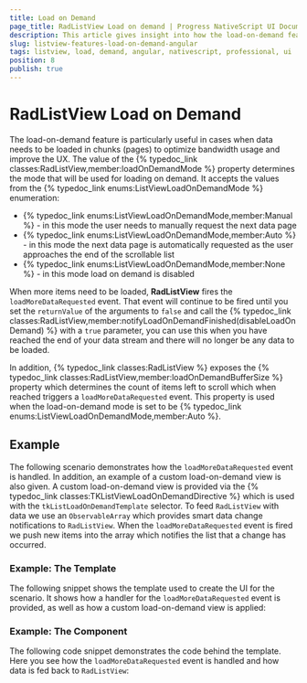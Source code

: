 ```yaml
---
title: Load on Demand
page_title: RadListView Load on demand | Progress NativeScript UI Documentation
description: This article gives insight into how the load-on-demand feature is used in RadListView with Angular
slug: listview-features-load-on-demand-angular
tags: listview, load, demand, angular, nativescript, professional, ui
position: 8
publish: true
---
```


# RadListView Load on Demand
The load-on-demand feature is particularly useful in cases when data needs to be loaded in chunks (pages) to optimize bandwidth usage and improve the UX. The value of the {% typedoc_link classes:RadListView,member:loadOnDemandMode %} property determines the mode that will be used for loading on demand. It accepts the values from the {% typedoc_link enums:ListViewLoadOnDemandMode %} enumeration:

- {% typedoc_link enums:ListViewLoadOnDemandMode,member:Manual %} - in this mode the user needs to manually request the next data page
- {% typedoc_link enums:ListViewLoadOnDemandMode,member:Auto %} - in this mode the next data page is automatically requested as the user approaches the end of the scrollable list
- {% typedoc_link enums:ListViewLoadOnDemandMode,member:None %} - in this mode load on demand is disabled

When more items need to be loaded, **RadListView** fires the `loadMoreDataRequested` event. That event will continue to be fired until you set the `returnValue` of the arguments to `false` and call the {% typedoc_link classes:RadListView,member:notifyLoadOnDemandFinished(disableLoadOnDemand) %} with a `true` parameter, you can use this when you have reached the end of your data stream and there will no longer be any data to be loaded.

In addition, {% typedoc_link classes:RadListView %} exposes the {% typedoc_link classes:RadListView,member:loadOnDemandBufferSize %} property which determines the count of items left to scroll which when reached triggers a `loadMoreDataRequested` event. This property is used when the load-on-demand mode is set to be {% typedoc_link enums:ListViewLoadOnDemandMode,member:Auto %}.

## Example
The following scenario demonstrates how the `loadMoreDataRequested` event is handled. In addition, an example of a custom load-on-demand view is also given. A custom load-on-demand view is provided via the {% typedoc_link classes:TKListViewLoadOnDemandDirective %} which is used with the `tkListLoadOnDemandTemplate` selector. To feed `RadListView` with data we use an `ObservableArray` which provides smart data change notifications to `RadListView`. When the `loadMoreDataRequested` event is fired we push new items into the array which notifies the list that a change has occurred.

### Example: The Template
The following snippet shows the template used to create the UI for the scenario. It shows how a handler for the `loadMoreDataRequested` event is provided, as well as how a custom load-on-demand view is applied:


### Example: The Component
The following code snippet demonstrates the code behind the template. Here you see how the `loadMoreDataRequested` event is handled and how data is fed back to `RadListView`:

<snippet id='angular-listview-load-on-demand'/>
<snippet id='angular-listview-load-on-demand-code'/>
